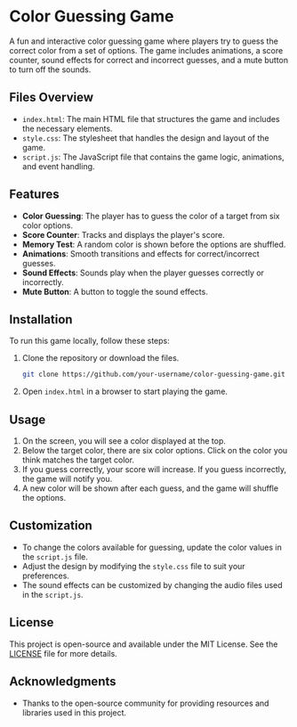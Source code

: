 # Color Guessing Game

A fun and interactive color guessing game where players try to guess the correct color from a set of options. The game includes animations, a score counter, sound effects for correct and incorrect guesses, and a mute button to turn off the sounds.

## Files Overview
- `index.html`: The main HTML file that structures the game and includes the necessary elements.
- `style.css`: The stylesheet that handles the design and layout of the game.
- `script.js`: The JavaScript file that contains the game logic, animations, and event handling.

## Features
- **Color Guessing**: The player has to guess the color of a target from six color options.
- **Score Counter**: Tracks and displays the player's score.
- **Memory Test**: A random color is shown before the options are shuffled.
- **Animations**: Smooth transitions and effects for correct/incorrect guesses.
- **Sound Effects**: Sounds play when the player guesses correctly or incorrectly.
- **Mute Button**: A button to toggle the sound effects.

## Installation
To run this game locally, follow these steps:

1. Clone the repository or download the files.
    ```bash
    git clone https://github.com/your-username/color-guessing-game.git
    ```
2. Open `index.html` in a browser to start playing the game.

## Usage
1. On the screen, you will see a color displayed at the top.
2. Below the target color, there are six color options. Click on the color you think matches the target color.
3. If you guess correctly, your score will increase. If you guess incorrectly, the game will notify you.
4. A new color will be shown after each guess, and the game will shuffle the options.

## Customization
- To change the colors available for guessing, update the color values in the `script.js` file.
- Adjust the design by modifying the `style.css` file to suit your preferences.
- The sound effects can be customized by changing the audio files used in the `script.js`.

## License
This project is open-source and available under the MIT License. See the [LICENSE](LICENSE) file for more details.

## Acknowledgments
- Thanks to the open-source community for providing resources and libraries used in this project.

